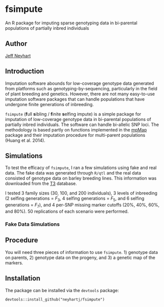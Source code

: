# fsimpute
An R package for imputing sparse genotyping data in bi-parental populations
of partially inbred individuals

## Author
[Jeff Neyhart](neyhartje@gmail.com)

## Introduction

Imputation software abounds for low-coverage genotype data generated from 
platforms such as genotyping-by-sequencing, particularly in the field
of plant breeding and genetics. However, there are not many easy-to-use
imputation software packages that can handle populations that have undergone
finite generations of inbreeding.

`fsimpute` (**f**ull **s**ibling / **f**inite **s**elfing impute) is a simple package 
for imputation of low-coverage genotype data in bi-parental populations of 
partially inbred individuals. The software can handle bi-allelic SNP loci.
The methodology is based partly on functions implemented in the 
[mpMap](https://github.com/behuang/mpMap) package and their imputation procedure 
for multi-parent populations (Huang et al. 2014).

## Simulations

To test the efficacy of `fsimpute`, I ran a few simulations using fake and real
data. The fake data was generated through `R/qtl` and the real data consisted
of genotype data on barley breeding lines. This information was downloaded from
the [T3](https://triticeaetoolbox.org/barley/) database.

I tested 3 family sizes (30, 100, and 200 individuals), 3 levels of inbreeding
(2 selfing generations = $F_3$, 4 selfing generations = $F_5$, and 6 selfing
generations = $F_7$), and 4 per-SNP missing marker cutoffs (20%, 40%, 60%, 
and 80%). 50 replications of each scenario were performed.

### Fake Data Simulations



## Procedure

You will need three pieces of information to use `fsimpute`. 1) genotype data on 
parents, 2) genotype data on the progeny, and 3) a genetic map of the markers.


## Installation
The package can be installed via the `devtools` package:
```
devtools::install_github("neyhartj/fsimpute")
```


